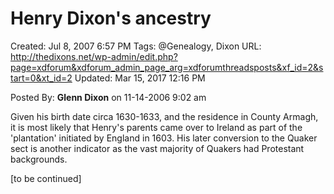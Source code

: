 # Henry Dixon's ancestry

Created: Jul 8, 2007 6:57 PM
Tags: @Genealogy, Dixon
URL: http://thedixons.net/wp-admin/edit.php?page=xdforum&xdforum_admin_page_arg=xdforumthreadsposts&xf_id=2&start=0&xt_id=2
Updated: Mar 15, 2017 12:16 PM

Posted By:		**Glenn Dixon**	 on 11-14-2006 9:02 am

Given his birth date circa 1630-1633, and the residence in County Armagh, it is most likely that Henry's parents came over to Ireland as part of the 'plantation' initiated by England in 1603. His later conversion to the Quaker sect is another indicator as the vast majority of Quakers had Protestant backgrounds.

[to be continued]
